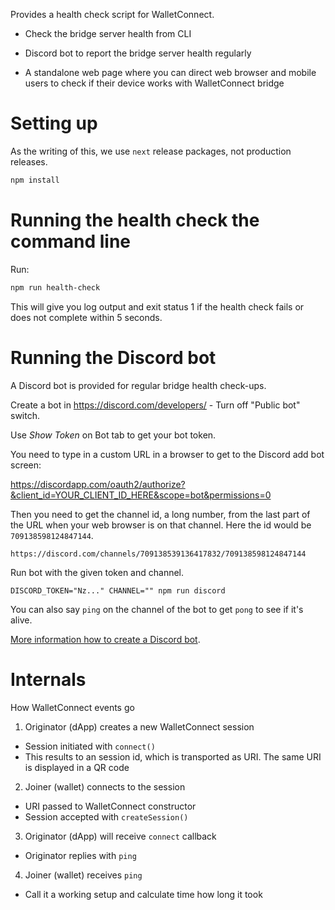 Provides a health check script for WalletConnect.

* Check the bridge server health from CLI

* Discord bot to report the bridge server health regularly

* A standalone web page where you can direct web browser and mobile users to check if their device works with WalletConnect bridge

# Setting up

As the writing of this, we use ``next`` release packages, not production releases.

```sh
npm install
```

# Running the health check the command line

Run:

```sh
npm run health-check
```

This will give you log output and exit status 1 if the health check fails or does not complete within 5 seconds.

# Running the Discord bot

A Discord bot is provided for regular bridge health check-ups.

Create a bot in https://discord.com/developers/ - Turn off "Public bot" switch.

Use *Show Token* on Bot tab to get your bot token.

You need to type in a custom URL in a browser to get to the Discord add bot screen:

https://discordapp.com/oauth2/authorize?&client_id=YOUR_CLIENT_ID_HERE&scope=bot&permissions=0

Then you need to get the channel id, a long number, from the last part of the URL when your
web browser is on that channel. Here the id would be `709138598124847144`.

```
https://discord.com/channels/709138539136417832/709138598124847144
```

Run bot with the given token and channel.

```
DISCORD_TOKEN="Nz..." CHANNEL="" npm run discord
```

You can also say `ping` on the channel of the bot to get `pong` to see if it's alive.

[More information how to create a Discord bot](https://www.digitaltrends.com/gaming/how-to-make-a-discord-bot/).

# Internals

How WalletConnect events go

1. Originator (dApp) creates a new WalletConnect session
  - Session initiated with `connect()`
  - This results to an session id, which is transported as URI. The same URI is displayed in a QR code
2. Joiner (wallet) connects to the session
  - URI passed to WalletConnect constructor
  - Session accepted with `createSession()`
3. Originator (dApp) will receive `connect` callback
  - Originator replies with `ping`
4. Joiner (wallet) receives `ping`
  - Call it a working setup and calculate time how long it took


